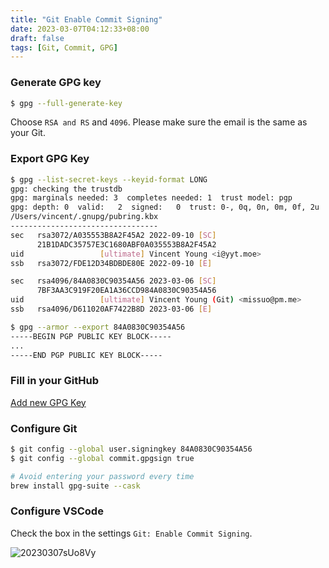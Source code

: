 ```yaml
---
title: "Git Enable Commit Signing"
date: 2023-03-07T04:12:33+08:00
draft: false
tags: [Git, Commit, GPG]
---
```


### Generate GPG key
```bash
$ gpg --full-generate-key
```
Choose `RSA and RS` and `4096`. Please make sure the email is the same as your Git.

### Export GPG Key
```bash
$ gpg --list-secret-keys --keyid-format LONG
gpg: checking the trustdb
gpg: marginals needed: 3  completes needed: 1  trust model: pgp
gpg: depth: 0  valid:   2  signed:   0  trust: 0-, 0q, 0n, 0m, 0f, 2u
/Users/vincent/.gnupg/pubring.kbx
---------------------------------
sec   rsa3072/A035553B8A2F45A2 2022-09-10 [SC]
      21B1DADC35757E3C1680ABF0A035553B8A2F45A2
uid                 [ultimate] Vincent Young <i@yyt.moe>
ssb   rsa3072/FDE12D34BDBDE80E 2022-09-10 [E]

sec   rsa4096/84A0830C90354A56 2023-03-06 [SC]
      7BF3AA3C919F20EA1A36CCD984A0830C90354A56
uid                 [ultimate] Vincent Young (Git) <missuo@pm.me>
ssb   rsa4096/D611020AF7422B8D 2023-03-06 [E]

$ gpg --armor --export 84A0830C90354A56
-----BEGIN PGP PUBLIC KEY BLOCK-----
...
-----END PGP PUBLIC KEY BLOCK-----
```

### Fill in your GitHub
[Add new GPG Key](https://github.com/settings/gpg/new)

### Configure Git
```bash
$ git config --global user.signingkey 84A0830C90354A56
$ git config --global commit.gpgsign true

# Avoid entering your password every time
brew install gpg-suite --cask
```

### Configure VSCode
Check the box in the settings `Git: Enable Commit Signing`.

![20230307sUo8Vy](https://static.nisekoo.com/blog/20230307sUo8Vy.png)


